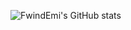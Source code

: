 ![FwindEmi's GitHub stats](https://github-readme-stats.vercel.app/api?username=FwindEmi86&show_icons=true&theme=radical)
